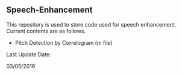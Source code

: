 ## Speech-Enhancement

This repository is used to store code used for speech enhancement. Current contents are as follows.

* Pitch Detection by Correlogram (m file) 

Last Update Date:

03/05/2016
